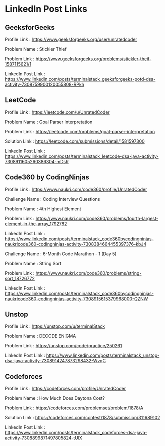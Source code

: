 # LinkedIn Post Links

## GeeksforGeeks

Profile Link : https://www.geeksforgeeks.org/user/unratedcoder

Problem Name : Stickler Thief

Problem Link : https://www.geeksforgeeks.org/problems/stickler-theif-1587115621/1

LinkedIn Post Link : https://www.linkedin.com/posts/terminalstack_geeksforgeeks-potd-dsa-activity-7308759900120055808-RPkh

## LeetCode

Profile Link : https://leetcode.com/u/UnratedCoder

Problem Name : Goal Parser Interpretation

Problem Link : https://leetcode.com/problems/goal-parser-interpretation

Solution Link : https://leetcode.com/submissions/detail/1581597300

LinkedIn Post Link : https://www.linkedin.com/posts/terminalstack_leetcode-dsa-java-activity-7308911605260386304-mDsR

## Code360 by CodingNinjas

Profile Link : https://www.naukri.com/code360/profile/UnratedCoder

Challenge Name : Coding Interview Questions

Problem Name : 4th Highest Element

Problem Link : https://www.naukri.com/code360/problems/fourth-largest-element-in-the-array_1792782

LinkedIn Post Link : https://www.linkedin.com/posts/terminalstack_code360bycodingninjas-naukricode360-codingninjas-activity-7308384664455397376-kbJ4

Challenge Name : 6-Month Code Marathon - 1 (Day 5)

Problem Name : String Sort

Problem Link : https://www.naukri.com/code360/problems/string-sort_18726772

LinkedIn Post Link : https://www.linkedin.com/posts/terminalstack_code360bycodingninjas-naukricode360-codingninjas-activity-7308915615379968000-QZNW

## Unstop

Profile Link : https://unstop.com/u/terminalStack

Problem Name : DECODE ENIGMA

Problem Link : https://unstop.com/code/practice/250261

LinkedIn Post Link : https://www.linkedin.com/posts/terminalstack_unstop-dsa-java-activity-7308914247873298432-WvqC

## Codeforces

Profile Link : https://codeforces.com/profile/UnratedCoder

Problem Name : How Much Does Daytona Cost?

Problem Link : https://codeforces.com/problemset/problem/1878/A

Solution Link : https://codeforces.com/contest/1878/submission/311689102

LinkedIn Post Link : https://www.linkedin.com/posts/terminalstack_codeforces-dsa-java-activity-7308899871497805824-tUlX

